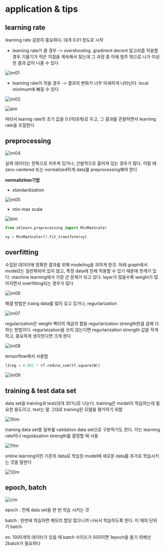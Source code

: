 # application & tips



## learning rate

learning rate 굉장히 중요하다. 대개 0.01 정도로 시작

* learning rate가 클 경우 -> overshooting. gradinent decent 알고리즘 적용할 경우 기울기가 적은 지점을 계속해서 찾는데 그 과정 중 아예 범주 밖으로 나가 이상한 결과 값이 나올 수 있다

![im01](./01.jpg)



* learning rate이 작을 경우 -> 결과의 변화가 너무 미세하게 나타난다. local minimum에 빠질 수 있다



![im02](./02.jpg)



![aim](./a.jpg)



따라서 learnig rate의 초기 값을 0.01(대개)로 두고, 그 결과를 관찰하면서 learning rate을 조절한다



## preprocessing

![im04](./04.jpg)



실제 데이터는 한쪽으로 치우쳐 있거나, 산발적으로 흩어져 있는 경우가 많다. 이럴 때 zero-centered 또는 normalized하게 data를 preprocessing해야 한다



**normaliztion기법**



* standardization

![im05](./05.jpg)



* min-max scale

![bim](./b.jpg)



```python
from sklearn.preprocessing import MinMaxScaler

xy = MinMaxScaler().fit_transform(xy)
```





## overfitting

수집된 데이터에 정확한 결과를 위해 modeling을 과하게 한것. 아래 graph에서 model2는 일반화되어 있지 않고, 특정 data에 한해 적용할 수 있기 때문에 한계가 있다. machine learning에서 가장 큰 문제가 되고 있다. layer가 많을수록 weight가 많아지면서 overfitting되는 경우가 많다

![im06](./06.jpg)



해결 방법은 traing data를 많이 갖고 있거나, regurlarization



![im07](./07.jpg)





regularization은 weight 벡터의 제곱의 합을 regurlarization strength만큼 곱해 더하는 방법이다. regurlaization을 쓰지 않는다면 regurlarization strength 값을 작게 하고, 중요하게 생각한다면 크게 한다



![im08](./08.jpg)



tensorflow에서 사용법

```python
l2reg = 0.001 * tf.reduce_sum(tf.square(W))
```





![im09](./09.jpg)





## training & test data set



data set을 training과 test(대개 30%)로 나눈다. training은 model이 학습하는데 필요한 용도이고, test는 말 그대로 training된 모델을 평가하기 위함



![10im](./10.jpg)



training data set중 일부를 validation data set으로 구분하기도 한다. 이는 learning rate이나 regulaization strength를 결정할 때 사용

![11im](./11.jpg)



online learning이란 기존의 data로 학습된 model에 새로운 data를 추가로 학습시키는 것을 말한다



![12im](./12.jpg)





## epoch, batch

![cim](./c.jpg)



epoch : 전체 data set을 한 번 학습 시키는 것



batch : 한번에 학습하면 메모리 할당 많으니까 나눠서 학습하도록 한다. 이 때의 단위가 batch



ex: 1000개의 데이터가 있을 때 batch 사이즈가 500이면 1epoch을 돌기 위해선 2batch가 필요하다